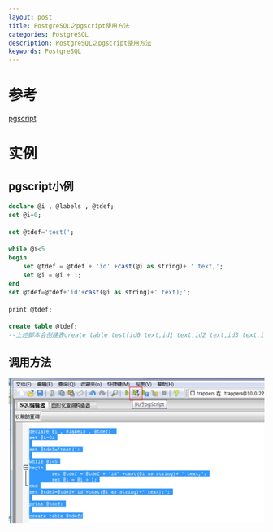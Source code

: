 ```yaml
---
layout: post
title: PostgreSQL之pgscript使用方法
categories: PostgreSQL
description: PostgreSQL之pgscript使用方法
keywords: PostgreSQL
---
```

# 参考
[pgscript](https://documentation.help/pgAdmin-III/pgscript.html)

# 实例
## pgscript小例
```sql
declare @i , @labels , @tdef; 
set @i=0;
 
set @tdef='test(';
 
while @i<5
begin
	set @tdef = @tdef + 'id' +cast(@i as string)+ ' text,';
	set @i = @i + 1;
end
set @tdef=@tdef+'id'+cast(@i as string)+' text);';
 
print @tdef;
 
create table @tdef;
--上述脚本会创建表create table test(id0 text,id1 text,id2 text,id3 text,id4 text,id5 text);
```

## 调用方法
![pgscript_png](/images/posts/pgscript.jpg)

